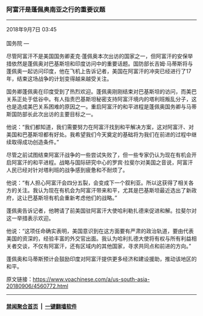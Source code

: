 ### 阿富汗是蓬佩奥南亚之行的重要议题
------------------------

<div class="published">
 <span class="date" title="中国时间">
  <time datetime="2018-09-07T03:45:47+08:00">
   2018年9月7日 03:45
  </time>
 </span>
</div>
<br/>
<div class="wsw">
 <span class="dateline">
  国务院 —
 </span>
 <p>
  尽管阿富汗不是美国国务卿麦克·蓬佩奥本次出访的国家之一，但阿富汗的安保举措依然是蓬佩奥对巴基斯坦和印度访问中的重要话题。国防部长吉姆·马蒂斯将与蓬佩奥一起访问印度，他在飞机上告诉记者，美国在阿富汗的冲突已经进行了17年，结束这场战争的计划变得越来越受关注。
 </p>
 <p>
  国务卿蓬佩奥在印度受到了热烈欢迎。蓬佩奥刚刚结束对巴基斯坦的访问，而美巴关系正处于低谷中。有人指责巴基斯坦秘密支持阿富汗境内的塔利班叛乱分子，这也是造成美巴关系困难的原因之一。重启阿富汗的和平进程是蓬佩奥国务卿与马蒂斯国防部长此次出访的主要目标之一。
 </p>
 <p>
  他说：“我们都知道，我们需要努力在阿富汗找到和平解决方案，这对阿富汗、对美国和巴基斯坦都有好处。我希望我们今天奠定的基础将为我们在前进的过程中继续取得成功创造条件。”
 </p>
 <p>
  尽管之前试图结束阿富汗战争的一些尝试失败了，但一些专家仍认为现在有机会开启阿富汗的和平进程。战略与国际研究中心的罗宾·拉斐尔对美国之音说，阿富汗人民已经对针对塔利班的战争感到疲惫和不耐烦了。
 </p>
 <p>
  他说：“有人担心阿富汗会四分五裂，会变成下一个叙利亚。所以这获得了相关各方的关注。我认为现在有机会为阿富汗带来和平，尤其是巴基斯坦最近选出了新政府，这让巴基斯坦有机会重新考虑他们的战略。”
 </p>
 <p>
  蓬佩奥告诉记者，他聘请了前美国驻阿富汗大使哈利勒扎德来促进和解。拉斐尔对这一举措表示欢迎。
 </p>
 <p>
  他说：“这项任命确实表明，美国意识到在这方面要有严肃的政治轨道，要由代表美国的资深的，经验丰富的外交官出面。我认为哈利扎德大使将有权与所有利益相关者交谈，不仅有阿富汗，还有区域内的其他国家，寻求共同点和前进的方向。”
 </p>
 <p>
  蓬佩奥和马蒂斯预计会鼓励印度对阿富汗提供更多经济和建设援助，推动该地区的和平。
 </p>
</div>

原文链接：https://www.voachinese.com/a/us-south-asia-20180906/4560772.html


------------------------
#### [禁闻聚合首页](https://github.com/gfw-breaker/banned-news/blob/master/README.md) &nbsp;|&nbsp;  [一键翻墙软件](https://github.com/gfw-breaker/nogfw/blob/master/README.md)